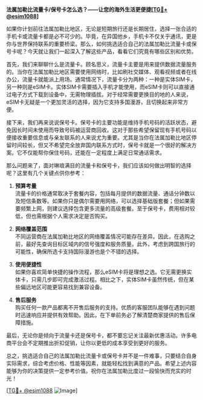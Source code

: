 **法属加勒比流量卡/保号卡怎么选？——让您的海外生活更便捷[[TG💪+ @esim1088](https://t.me/s/esim1088)]**

如果你计划前往法属加勒比地区，无论是短期旅行还是长期居住，选择一张合适的手机卡或流量卡都是必不可少的。毕竟，在异国他乡，手机卡不仅关乎通讯，更是你与世界保持联系的重要桥梁。那么，如何挑选适合自己的法属加勒比流量卡或保号卡呢？今天就让我们一起深入了解这些产品，看看它们究竟有哪些区别和优势。

首先，我们来聊聊什么是流量卡。顾名思义，流量卡主要是用来提供数据流量服务的。当你在法属加勒比地区需要使用网络时，比如刷社交媒体、观看视频或者在线办公，流量卡就能派上用场。通常情况下，流量卡分为两种：一种是实体SIM卡，另一种则是eSIM卡。实体SIM卡需要插入手机才能使用，而eSIM卡则可以直接通过电子方式下载到设备中，无需物理插拔。对于经常需要更换目的地的人来说，eSIM卡无疑是一个更加灵活的选择，因为它支持多国漫游，且切换起来非常方便。

接下来，我们再来说说保号卡。保号卡的主要功能是维持手机号码的活跃状态，避免因长时间未使用而导致号码被运营商回收。这对于那些希望保留现有手机号码以便接收重要信息或与亲友联系的人来说尤为重要。尤其是当你在法属加勒比地区停留时间较长，但又不希望完全放弃国内联系方式时，保号卡就是一个很好的解决方案。它不仅能帮你保住号码，还能在一定程度上满足日常通话需求。

那么问题来了，面对琳琅满目的流量卡和保号卡，我们应该如何做出明智的选择呢？这里有几个关键点供你参考：

1. **预算考量**  
   流量卡的价格通常取决于套餐内容，包括每月提供的数据流量、通话分钟数以及短信条数等。如果你只是偶尔需要用网络，可以选择基础版套餐；但如果需要频繁上网，则建议选择包含更多流量的高级套餐。至于保号卡，费用相对较低，但也需根据个人需求决定是否购买。

2. **网络覆盖范围**  
   不同运营商在法属加勒比地区的网络覆盖情况可能存在差异。因此，在选购之前，最好先查询目标区域内的信号强度和服务质量。此外，考虑到跨国旅行的可能性，确保所选卡支持国际漫游也是个不错的选择。

3. **使用便捷性**  
   如果你喜欢简单快捷的操作流程，那么eSIM卡将是理想之选。它无需更换实体卡，只需几步即可完成激活过程。相比之下，实体SIM卡虽然传统，但在某些偏远地区可能更容易找到兼容设备。

4. **售后服务**  
   购买任何一款产品都离不开售后服务的支持。优质的客服团队能够在遇到问题时迅速响应并提供有效帮助。因此，在下单前务必了解清楚商家提供的售后保障措施。

最后，无论你是倾向于流量卡还是保号卡，都不要忘记关注最新优惠活动。许多电商平台会不定期推出折扣促销，让你以更低的成本享受到更好的服务。

总之，挑选适合自己的法属加勒比流量卡或保号卡并不是一件难事，只要结合自身实际需求，综合考虑价格、性能等因素，就能轻松找到满意的产品。希望上述内容能够为你的决策提供一定参考价值。祝你在法属加勒比度过一段愉快而充实的时光！

[[TG💪+ @esim1088](https://t.me/s/esim1088) ![Image](https://i.postimg.cc/4NQfJmqS/Snipaste-2025-05-13-00-14-12.png)]